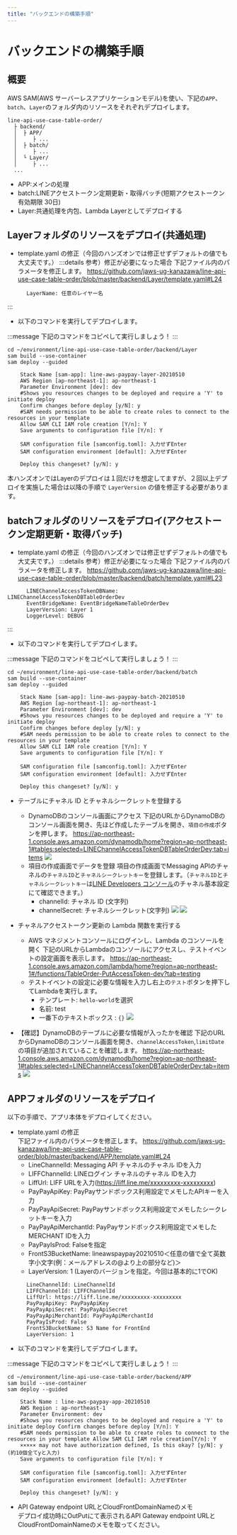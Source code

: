 ```yaml
---
title: "バックエンドの構築手順"
---
```


# バックエンドの構築手順

## 概要

AWS SAM(AWS サーバーレスアプリケーションモデル)を使い、下記の`APP`、`batch`、`Layer`のフォルダ内のリソースをそれぞれデプロイします。

```
line-api-use-case-table-order/
  ├ backend/
  │  ├ APP/
  │     ├ ...
  │  ├ batch/
  │     ├ ...
  │  └ Layer/
  │     ├ ...
  ...
```

- APP:メインの処理
- batch:LINEアクセストークン定期更新・取得バッチ(短期アクセストークン有効期限 30日)
- Layer:共通処理を内包、Lambda Layerとしてデプロイする

## Layerフォルダのリソースをデプロイ(共通処理)

- template.yaml の修正（今回のハンズオンでは修正せずデフォルトの値でも大丈夫です。）
:::details 参考）修正が必要になった場合
下記ファイル内のパラメータを修正します。
https://github.com/jaws-ug-kanazawa/line-api-use-case-table-order/blob/master/backend/Layer/template.yaml#L24

```
      LayerName: 任意のレイヤー名
```
:::

- 以下のコマンドを実行してデプロイします。

:::message
下記のコマンドをコピペして実行しましょう！
:::

```shell
cd ~/environment/line-api-use-case-table-order/backend/Layer
sam build --use-container
sam deploy --guided
```

```
    Stack Name [sam-app]: line-aws-paypay-layer-20210510
    AWS Region [ap-northeast-1]: ap-northeast-1
    Parameter Environment [dev]: dev
    #Shows you resources changes to be deployed and require a 'Y' to initiate deploy
    Confirm changes before deploy [y/N]: y
    #SAM needs permission to be able to create roles to connect to the resources in your template
    Allow SAM CLI IAM role creation [Y/n]: Y
    Save arguments to configuration file [Y/n]: Y

    SAM configuration file [samconfig.toml]: 入力せずEnter 
    SAM configuration environment [default]: 入力せずEnter
    
    Deploy this changeset? [y/N]: y
```

本ハンズオンではLayerのデプロイは１回だけを想定してますが、２回以上デプロイを実施した場合は以降の手順で `LayerVersion` の値を修正する必要があります。

## batchフォルダのリソースをデプロイ(アクセストークン定期更新・取得バッチ)

- template.yaml の修正（今回のハンズオンでは修正せずデフォルトの値でも大丈夫です。）
:::details 参考）修正が必要になった場合
下記ファイル内のパラメータを修正します。
https://github.com/jaws-ug-kanazawa/line-api-use-case-table-order/blob/master/backend/batch/template.yaml#L23

```
      LINEChannelAccessTokenDBName: LINEChannelAccessTokenDBTableOrderDev
      EventBridgeName: EventBridgeNameTableOrderDev
      LayerVersion: Layer 1
      LoggerLevel: DEBUG
```
:::

- 以下のコマンドを実行してデプロイします。

:::message
下記のコマンドをコピペして実行しましょう！
:::

```shell
cd ~/environment/line-api-use-case-table-order/backend/batch
sam build --use-container
sam deploy --guided
```

```
    Stack Name [sam-app]: line-aws-paypay-batch-20210510
    AWS Region [ap-northeast-1]: ap-northeast-1
    Parameter Environment [dev]: dev
    #Shows you resources changes to be deployed and require a 'Y' to initiate deploy
    Confirm changes before deploy [y/N]: y
    #SAM needs permission to be able to create roles to connect to the resources in your template
    Allow SAM CLI IAM role creation [Y/n]: Y
    Save arguments to configuration file [Y/n]: Y
        
    SAM configuration file [samconfig.toml]: 入力せずEnter 
    SAM configuration environment [default]: 入力せずEnter
    
    Deploy this changeset? [y/N]: y
```

- テーブルにチャネル ID とチャネルシークレットを登録する
  - DynamoDBのコンソール画面にアクセス
下記のURLからDynamoDBのコンソール画面を開き、先ほど作成したテーブルを開き、`項目の作成`ボタンを押します。
https://ap-northeast-1.console.aws.amazon.com/dynamodb/home?region=ap-northeast-1#tables:selected=LINEChannelAccessTokenDBTableOrderDev;tab=items
![](https://storage.googleapis.com/zenn-user-upload/kw2k8nmxpd5gceb493ww8x7hgb1g)
  - 項目の作成画面でデータを登録
  項目の作成画面でMessaging APIのチャネルの`チャネルID`と`チャネルシークレットキー`を登録します。（`チャネルID`と`チャネルシークレットキー`は[LINE Developers コンソール](https://developers.line.biz/console/)のチャネル基本設定にて確認できます。）
    - channelId: チャネル ID (文字列)
    - channelSecret: チャネルシークレット(文字列)
![](https://storage.googleapis.com/zenn-user-upload/ue8y75t0geax37ta0k5rjg1flx8n)
![](https://storage.googleapis.com/zenn-user-upload/06suku5nij1vjehxdvssfuen3tdx)
      
- チャネルアクセストークン更新の Lambda 関数を実行する
  - AWS マネジメントコンソールにログインし、Lambda のコンソールを開く
下記のURLからLambdaのコンソールにアクセスし、テストイベントの設定画面を表示します。
https://ap-northeast-1.console.aws.amazon.com/lambda/home?region=ap-northeast-1#/functions/TableOrder-PutAccessToken-dev?tab=testing
  - テストイベントの設定に必要な情報を入力し右上の`テスト`ボタンを押下してLambdaを実行します。
    - テンプレート: `hello-world`を選択
    - 名前: test
    - 一番下のテキストボックス : `{}`
![](https://storage.googleapis.com/zenn-user-upload/2uf5toitic64ldxs54rq6j7gqdlc)

- 【確認】DynamoDBのテーブルに必要な情報が入ったかを確認
下記のURLからDynamoDBのコンソール画面を開き、`channelAccessToken`,`limitDate`の項目が追加されていることを確認します。
https://ap-northeast-1.console.aws.amazon.com/dynamodb/home?region=ap-northeast-1#tables:selected=LINEChannelAccessTokenDBTableOrderDev;tab=items
![](https://storage.googleapis.com/zenn-user-upload/2oeg8n311z7u0pea6ijt4czenkm2)

## APPフォルダのリソースをデプロイ

以下の手順で、アプリ本体をデプロイしてください。

- template.yaml の修正  
下記ファイル内のパラメータを修正します。
https://github.com/jaws-ug-kanazawa/line-api-use-case-table-order/blob/master/backend/APP/template.yaml#L24
    - LineChannelId: Messaging API チャネルのチャネル IDを入力
    - LIFFChannelId: LINEログイン チャネルのチャネル IDを入力
    - LiffUrl: LIFF URLを入力(https://liff.line.me/xxxxxxxxx-xxxxxxxxx)
    - PayPayApiKey: PayPayサンドボックス利用設定でメモしたAPIキーを入力
    - PayPayApiSecret: PayPayサンドボックス利用設定でメモしたシークレットキーを入力
    - PayPayApiMerchantId: PayPayサンドボックス利用設定でメモしたMERCHANT IDを入力
    - PayPayIsProd: Falseを指定
    - FrontS3BucketName: lineawspaypay20210510＜任意の値で全て英数字小文字(例：メールアドレスの@より上の部分など)＞
    - LayerVersion: 1 (Layerのバージョンを指定。今回は基本的に1でOK)
```
      LineChannelId: LineChannelId
      LIFFChannelId: LIFFChannelId
      LiffUrl: https://liff.line.me/xxxxxxxxx-xxxxxxxxx
      PayPayApiKey: PayPayApiKey
      PayPayApiSecret: PayPayApiSecret
      PayPayApiMerchantId: PayPayApiMerchantId
      PayPayIsProd: False
      FrontS3BucketName: S3 Name for FrontEnd
      LayerVersion: 1
```

- 以下のコマンドを実行してデプロイします。

:::message
下記のコマンドをコピペして実行しましょう！
:::

```shell
cd ~/environment/line-api-use-case-table-order/backend/APP
sam build --use-container
sam deploy --guided
```

```
    Stack Name : line-aws-paypay-app-20210510
    AWS Region : ap-northeast-1
    Parameter Environment: dev
    #Shows you resources changes to be deployed and require a 'Y' to initiate deploy Confirm changes before deploy [Y/n]: Y
    #SAM needs permission to be able to create roles to connect to the resources in your template Allow SAM CLI IAM role creation[Y/n]: Y
    ××××× may not have authorization defined, Is this okay? [y/N]: y (約10個全てyと入力)  
    Save arguments to configuration file [Y/n]: Y

    SAM configuration file [samconfig.toml]: 入力せずEnter 
    SAM configuration environment [default]: 入力せずEnter
    
    Deploy this changeset? [y/N]: y
```

- API Gateway endpoint URLとCloudFrontDomainNameのメモ  
デプロイ成功時にOutPutにて表示されるAPI Gateway endpoint URLとCloudFrontDomainNameのメモを取ってください。
